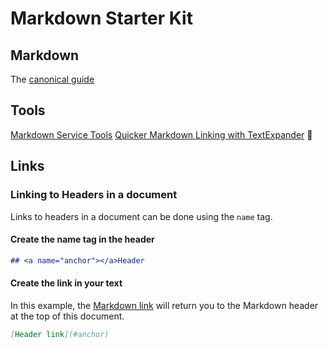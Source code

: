 # Markdown Starter Kit

## <a name="markdown"></a>Markdown

The [canonical guide](http://daringfireball.net/projects/markdown/)

## Tools

[Markdown Service Tools](http://brettterpstra.com/projects/markdown-service-tools/)
[Quicker Markdown Linking with TextExpander](http://www.leancrew.com/all-this/2014/07/quicker-markdown-linking-with-textexpander/)

## Links

### Linking to Headers in a document 

Links to headers in a document can be done using the `name` tag. 

#### Create the name tag in the header

```markdown
## <a name="anchor"></a>Header
```

#### Create the link in your text
In this example, the [Markdown link](#markdown) will return you to the Markdown header at the top of this document. 

```markdown
[Header link](#anchor)
```